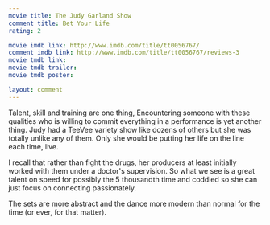 ```yaml
---
movie title: The Judy Garland Show
comment title: Bet Your Life
rating: 2

movie imdb link: http://www.imdb.com/title/tt0056767/
comment imdb link: http://www.imdb.com/title/tt0056767/reviews-3
movie tmdb link: 
movie tmdb trailer: 
movie tmdb poster: 

layout: comment
---
```


Talent, skill and training are one thing, Encountering someone with these qualities who is willing to commit everything in a performance is yet another thing. Judy had a TeeVee variety show like dozens of others but she was totally unlike any of them. Only she would be putting her life on the line each time, live. 

I recall that rather than fight the drugs, her producers at least initially worked with them under a doctor's supervision. So what we see is a great talent on speed for possibly the 5 thousandth time and coddled so she can just focus on connecting passionately.

The sets are more abstract and the dance more modern than normal for the time (or ever, for that matter).